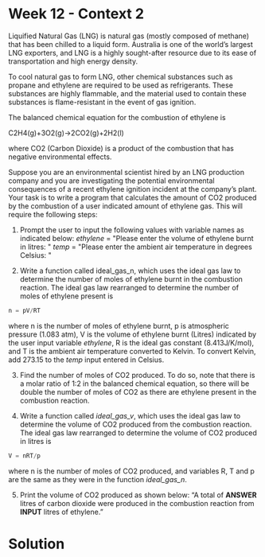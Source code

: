# Week 12 - Context 2

Liquified Natural Gas (LNG) is natural gas (mostly composed of methane) that has been chilled to a liquid form. Australia is one of the world’s largest LNG exporters, and LNG is a highly sought-after resource due to its ease of transportation and high energy density. 

To cool natural gas to form LNG, other chemical substances such as propane and ethylene are required to be used as refrigerants. These substances are highly flammable, and the material used to contain these substances is flame-resistant in the event of gas ignition.

The balanced chemical equation for the combustion of ethylene is

C2H4(g)+3O2(g)->2CO2(g)+2H2(l)

where CO2 (Carbon Dioxide) is a product of the combustion that has negative environmental effects. 

Suppose you are an environmental scientist hired by an LNG production company and you are investigating the potential environmental consequences of a recent ethylene ignition incident at the company’s plant. Your task is to write a program that calculates the amount of CO2 produced by the combustion of a user indicated amount of ethylene gas. This will require the following steps:

1. Prompt the user to input the following values with variable names as indicated below:
*ethylene* = "Please enter the volume of ethylene burnt in litres: "
*temp* = "Please enter the ambient air temperature in degrees Celsius: "

2. Write a function called ideal_gas_n, which uses the ideal gas law to determine the number of moles of ethylene burnt in the combustion reaction. The ideal gas law rearranged to determine the number of moles of ethylene present is
```python
n = pV/RT
```
where n is the number of moles of ethylene burnt, p is atmospheric pressure (1.083 atm), V is the volume of ethylene burnt (Litres) indicated by the user input variable *ethylene*, R is the ideal gas constant (8.413J/K/mol), and T is the ambient air temperature converted to Kelvin. To convert Kelvin, add 273.15 to the *temp* input entered in Celsius. 

3. Find the number of moles of CO2 produced. To do so, note that there is a molar ratio of 1:2 in the balanced chemical equation, so there will be double the number of moles of CO2 as there are ethylene present in the combustion reaction.

4. Write a function called *ideal_gas_v*, which uses the ideal gas law to determine the volume of CO2 produced from the combustion reaction. The ideal gas law rearranged to determine the volume of CO2 produced in litres is 
```python
V = nRT/p
```
where n is the number of moles of CO2 produced, and variables R, T and p are the same as they were in the function *ideal_gas_n*. 

5.	Print the volume of CO2 produced as shown below:
“A total of **ANSWER** litres of carbon dioxide were produced in the combustion reaction from **INPUT** litres of ethylene.”

# Solution
